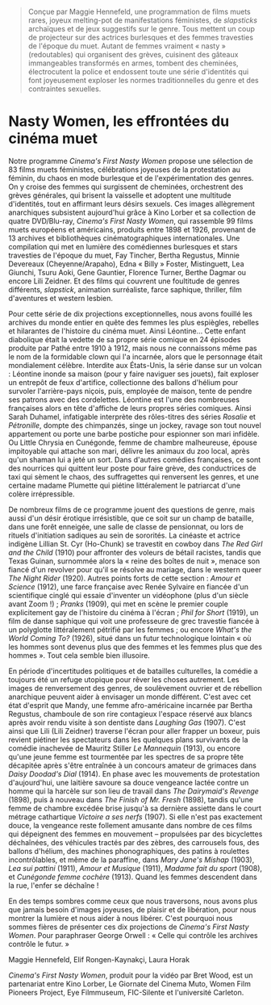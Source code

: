 > Conçue par Maggie Hennefeld, une programmation de films muets rares, joyeux melting-pot de manifestations féministes, de _slapsticks_ archaïques et de jeux suggestifs sur le genre. Tous mettent un coup de projecteur sur des actrices burlesques et des femmes travesties de l'époque du muet. Autant de femmes vraiment « nasty » (redoutables) qui organisent des grèves, cuisinent des gâteaux immangeables transformés en armes, tombent des cheminées, électrocutent la police et endossent toute une série d'identités qui font joyeusement exploser les normes traditionnelles du genre et des contraintes sexuelles.

# Nasty Women, les effrontées du cinéma muet

Notre programme _Cinema's First Nasty Women_ propose une sélection de 83 films muets féministes, célébrations joyeuses de la protestation au féminin, du chaos en mode burlesque et de l'expérimentation des genres. On y croise des femmes qui surgissent de cheminées, orchestrent des grèves générales, qui brisent la vaisselle et adoptent une multitude d'identités, tout en affirmant leurs désirs sexuels. Ces images allègrement anarchiques subsistent aujourd'hui grâce à Kino Lorber et sa collection de quatre DVD/Blu-ray, _Cinema's First Nasty Women_, qui rassemble 99 films muets européens et américains, produits entre 1898 et 1926, provenant de 13 archives et bibliothèques cinématographiques internationales. Une compilation qui met en lumière des comédiennes burlesques et stars travesties de l'époque du muet, Fay Tincher, Bertha Regustus, Minnie Devereaux (Cheyenne/Arapaho), Edna « Billy » Foster, Mistinguett, Lea Giunchi, Tsuru Aoki, Gene Gauntier, Florence Turner, Berthe Dagmar ou encore Lili Zeidner. Et des films qui couvrent une foultitude de genres différents, _slapstick_, animation surréaliste, farce saphique, thriller, film d'aventures et western lesbien.

Pour cette série de dix projections exceptionnelles, nous avons fouillé les archives du monde entier en quête des femmes les plus espiègles, rebelles et hilarantes de l'histoire du cinéma muet. Ainsi Léontine... Cette enfant diabolique était la vedette de sa propre série comique en 24 épisodes produite par Pathé entre 1910 à 1912, mais nous ne connaissons même pas le nom de la formidable clown qui l'a incarnée, alors que le personnage était mondialement célèbre. Interdite aux États-Unis, la série danse sur un volcan : Léontine inonde sa maison (pour y faire naviguer ses jouets), fait exploser un entrepôt de feux d'artifice, collectionne des ballons d'hélium pour survoler l'arrière-pays niçois, puis, employée de maison, tente de pendre ses patrons avec des cordelettes. Léontine est l'une des nombreuses françaises alors en tête d'affiche de leurs propres séries comiques. Ainsi Sarah Duhamel, infatigable interprète des rôles-titres des séries _Rosalie_ et _Pétronille_, dompte des chimpanzés, singe un jockey, ravage son tout nouvel appartement ou porte une barbe postiche pour espionner son mari infidèle. Ou Little Chrysia en Cunégonde, femme de chambre malheureuse, épouse impitoyable qui attache son mari, délivre les animaux du zoo local, après qu'un shaman lui a jeté un sort. Dans d'autres comédies françaises, ce sont des nourrices qui quittent leur poste pour faire grève, des conductrices de taxi qui sèment le chaos, des suffragettes qui renversent les genres, et une certaine madame Plumette qui piétine littéralement le patriarcat d'une colère irrépressible.

De nombreux films de ce programme jouent des questions de genre, mais aussi d'un désir érotique irrésistible, que ce soit sur un champ de bataille, dans une forêt enneigée, une salle de classe de pensionnat, ou lors de rituels d'initiation sadiques au sein de sororités. La cinéaste et actrice indigène Lillian St. Cyr (Ho-Chunk) se travestit en cowboy dans _The Red Girl and the Child_ (1910) pour affronter des voleurs de bétail racistes, tandis que Texas Guinan, surnommée alors la « reine des boîtes de nuit », menace son fiancé d'un revolver pour qu'il se résolve au mariage, dans le western queer _The Night Rider_ (1920). Autres points forts de cette section : _Amour et Science_ (1912), une farce française avec Renée Sylvaire en fiancée d'un scientifique cinglé qui essaie d'inventer un vidéophone (plus d'un siècle avant Zoom !) ; _Pranks_ (1909), qui met en scène le premier couple explicitement gay de l'histoire du cinéma à l'écran ; _Phil for Short_ (1919), un film de danse saphique qui voit une professeure de grec travestie fiancée à un polyglotte littéralement pétrifié par les femmes ; ou encore _What's the World Coming To?_ (1926), situé dans un futur technologique lointain « où les hommes sont devenus plus que des femmes et les femmes plus que des hommes ». Tout cela semble bien illusoire.

En période d'incertitudes politiques et de batailles culturelles, la comédie a toujours été un refuge utopique pour rêver les choses autrement. Les images de renversement des genres, de soulèvement ouvrier et de rébellion anarchique peuvent aider à envisager un monde différent. C'est avec cet état d'esprit que Mandy, une femme afro-américaine incarnée par Bertha Regustus, chamboule de son rire contagieux l'espace réservé aux blancs après avoir rendu visite à son dentiste dans _Laughing Gas_ (1907). C'est ainsi que Lili (Lili Zeidner) traverse l'écran pour aller frapper un boxeur, puis revient piétiner les spectateurs dans les quelques plans survivants de la comédie inachevée de Mauritz Stiller _Le Mannequin_ (1913), ou encore qu'une jeune femme est tourmentée par les spectres de sa propre tête décapitée après s'être entraînée à un concours amateur de grimaces dans _Daisy Doodad's Dial_ (1914). En phase avec les mouvements de protestation d'aujourd'hui, une laitière savoure sa douce vengeance lactée contre un homme qui la harcèle sur son lieu de travail dans _The Dairymaid's Revenge_ (1898), puis à nouveau dans _The Finish of Mr. Fresh_ (1898), tandis qu'une femme de chambre excédée brise jusqu'à sa dernière assiette dans le court métrage cathartique _Victoire a ses nerfs_ (1907). Si elle n'est pas exactement douce, la vengeance reste follement amusante dans nombre de ces films qui dépeignent des femmes en mouvement – propulsées par des bicyclettes déchaînées, des véhicules tractés par des zèbres, des carrousels fous, des ballons d'hélium, des machines phonographiques, des patins à roulettes incontrôlables, et même de la paraffine, dans _Mary Jane's Mishap_ (1903), _Lea sui pattini_ (1911), _Amour et Musique_ (1911), _Madame fait du sport_ (1908), et _Cunégonde femme cochère_ (1913). Quand les femmes descendent dans la rue, l'enfer se déchaîne !

En des temps sombres comme ceux que nous traversons, nous avons plus que jamais besoin d'images joyeuses, de plaisir et de libération, pour nous montrer la lumière et nous aider à nous libérer. C'est pourquoi nous sommes fières de présenter ces dix projections de _Cinema's First Nasty Women_. Pour paraphraser George Orwell : « Celle qui contrôle les archives contrôle le futur. »

<div class="author">Maggie Hennefeld, Elif Rongen-Kaynakçi, Laura Horak</div>

_Cinema's First Nasty Women_, produit pour la vidéo par Bret Wood, est un partenariat entre Kino Lorber, Le Giornate del Cinema Muto, Women Film Pioneers Project, Eye Filmmuseum, FIC-Silente et l'université Carleton.
